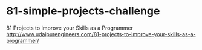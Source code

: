 # 81-simple-projects-challenge
81 Projects to Improve your Skills as a Programmer http://www.udaipurengineers.com/81-projects-to-improve-your-skills-as-a-programmer/
